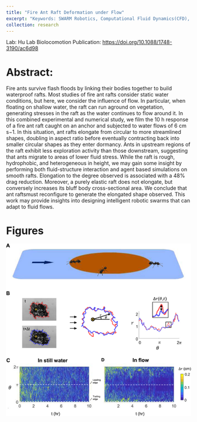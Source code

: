 ```yaml
---
title: "Fire Ant Raft Deformation under Flow"
excerpt: "Keywords: SWARM Robotics, Computational Fluid Dynamics(CFD), Computer Imaging, Biomechanics<br/>"
collection: research
---
```


Lab: Hu Lab Biolocomotion
Publication: https://doi.org/10.1088/1748-3190/ac6d98

# Abstract:
Fire ants survive flash floods by linking their bodies together to build waterproof rafts. Most studies of fire ant rafts consider static water conditions, but here, we consider the influence of flow. In particular, when floating on shallow water, the raft can run aground on vegetation, generating stresses in the raft as the water continues to flow around it. In this combined experimental and numerical study, we film the 10 h response of a fire ant raft caught on an anchor and subjected to water flows of 6 cm s−1. In this situation, ant rafts elongate from circular to more streamlined shapes, doubling in aspect ratio before eventually contracting back into smaller circular shapes as they enter dormancy. Ants in upstream regions of the raft exhibit less exploration activity than those downstream, suggesting that ants migrate to areas of lower fluid stress. While the raft is rough, hydrophobic, and heterogeneous in height, we may gain some insight by performing both fluid-structure interaction and agent based simulations on smooth rafts. Elongation to the degree observed is associated with a 48% drag reduction. Moreover, a purely elastic raft does not elongate, but conversely increases its bluff body cross-sectional area. We conclude that ant raftsmust reconfigure to generate the elongated shape observed. This work may provide insights into designing intelligent robotic swarms that can adapt to fluid flows.

# Figures
<img src='/images/antss.jpg'>
